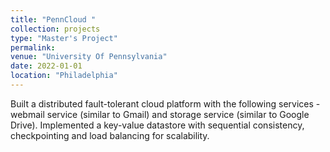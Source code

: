 ```yaml
---
title: "PennCloud "
collection: projects
type: "Master's Project"
permalink:
venue: "University Of Pennsylvania"
date: 2022-01-01
location: "Philadelphia"
---
```


 Built a distributed fault-tolerant cloud platform with the following services - webmail service (similar to Gmail) and storage service (similar to Google Drive). Implemented a key-value datastore with sequential consistency, checkpointing and load balancing for scalability.